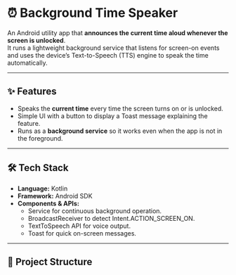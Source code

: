 # ⏰ Background Time Speaker

An Android utility app that **announces the current time aloud whenever the screen is unlocked**.  
It runs a lightweight background service that listens for screen-on events and uses the device’s Text-to-Speech (TTS) engine to speak the time automatically.

---

## ✨ Features
- Speaks the **current time** every time the screen turns on or is unlocked.
- Simple UI with a button to display a Toast message explaining the feature.
- Runs as a **background service** so it works even when the app is not in the foreground.

---

## 🛠 Tech Stack
- **Language:** Kotlin
- **Framework:** Android SDK
- **Components & APIs:**
  - Service for continuous background operation.
  - BroadcastReceiver to detect Intent.ACTION_SCREEN_ON.
  - TextToSpeech API for voice output.
  - Toast for quick on-screen messages.

---

## 📂 Project Structure
